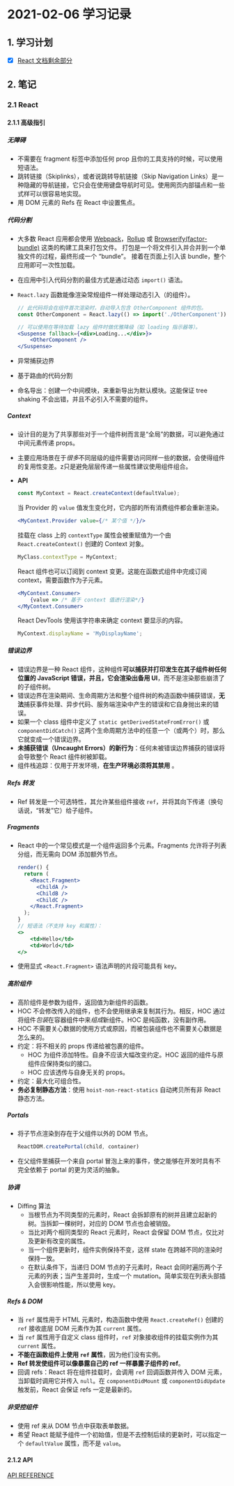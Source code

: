 # 2021-02-06 学习记录

## 1. 学习计划

- [x] [React 文档剩余部分](https://react.docschina.org/docs/accessibility.html)

## 2. 笔记

### 2.1 React

#### 2.1.1 高级指引

##### 无障碍

- 不需要在 fragment 标签中添加任何 prop 且你的工具支持的时候，可以使用短语法。
- 跳转链接（Skiplinks），或者说跳转导航链接（Skip Navigation Links）是一种隐藏的导航链接，它只会在使用键盘导航时可见。使用网页内部锚点和一些式样可以很容易地实现。
- 用 DOM 元素的 Refs 在 React 中设置焦点。

##### 代码分割

- 大多数 React 应用都会使用 [Webpack](https://webpack.docschina.org/)，[Rollup](https://rollupjs.org/) 或 [Browserify(factor-bundle)](http://browserify.org/) 这类的构建工具来打包文件。 打包是一个将文件引入并合并到一个单独文件的过程，最终形成一个 “bundle”。 接着在页面上引入该 bundle，整个应用即可一次性加载。

- 在应用中引入代码分割的最佳方式是通过动态 `import()` 语法。

- `React.lazy` 函数能像渲染常规组件一样处理动态引入（的组件）。

  ```jsx
  // 此代码将会在组件首次渲染时，自动导入包含 OtherComponent 组件的包。
  const OtherComponent = React.lazy(() => import('./OtherComponent'));
  ```

  ```jsx
  // 可以使用在等待加载 lazy 组件时做优雅降级（如 loading 指示器等）。
  <Suspense fallback={<div>Loading...</div>}>
      <OtherComponent />
  </Suspense>
  ```

- 异常捕获边界
- 基于路由的代码分割
- 命名导出：创建一个中间模块，来重新导出为默认模块。这能保证 tree shaking 不会出错，并且不必引入不需要的组件。

##### Context

- 设计目的是为了共享那些对于一个组件树而言是“全局”的数据，可以避免通过中间元素传递 props。

- 主要应用场景在于*很多*不同层级的组件需要访问同样一些的数据，会使得组件的复用性变差。z只是避免层层传递一些属性建议使用组件组合。

- **API**

  ```jsx
  const MyContext = React.createContext(defaultValue);
  ```

  当 Provider 的 `value` 值发生变化时，它内部的所有消费组件都会重新渲染。

  ```jsx
  <MyContext.Provider value={/* 某个值 */}/>
  ```

  挂载在 class 上的 `contextType` 属性会被重赋值为一个由 `React.createContext()` 创建的 Context 对象。

  ```jsx
  MyClass.contextType = MyContext;
  ```

  React 组件也可以订阅到 context 变更。这能在函数式组件中完成订阅 context，需要函数作为子元素。

  ```jsx
  <MyContext.Consumer>
      {value => /* 基于 context 值进行渲染*/}
  </MyContext.Consumer>
  ```

  React DevTools 使用该字符串来确定 context 要显示的内容。

  ```jsx
  MyContext.displayName = 'MyDisplayName';
  ```

##### 错误边界

- 错误边界是一种 React 组件，这种组件**可以捕获并打印发生在其子组件树任何位置的 JavaScript 错误，并且，它会渲染出备用 UI**，而不是渲染那些崩溃了的子组件树。
- 错误边界在渲染期间、生命周期方法和整个组件树的构造函数中捕获错误，**无法**捕获事件处理、异步代码、服务端渲染中产生的错误和它自身抛出来的错误。
- 如果一个 class 组件中定义了 `static getDerivedStateFromError()` 或 `componentDidCatch()` 这两个生命周期方法中的任意一个（或两个）时，那么它就变成一个错误边界。
- **未捕获错误（Uncaught Errors）的新行为**：任何未被错误边界捕获的错误将会导致整个 React 组件树被卸载。
- 组件栈追踪：仅用于开发环境，**在生产环境必须将其禁用** 。

##### Refs 转发

- Ref 转发是一个可选特性，其允许某些组件接收 `ref`，并将其向下传递（换句话说，“转发”它）给子组件。

##### Fragments

- React 中的一个常见模式是一个组件返回多个元素。Fragments 允许将子列表分组，而无需向 DOM 添加额外节点。

  ```jsx
  render() {
    return (
      <React.Fragment>
        <ChildA />
        <ChildB />
        <ChildC />
      </React.Fragment>
    );
  }
  // 短语法（不支持 key 和属性）：
  <>
      <td>Hello</td>
      <td>World</td>
  </>
  ```

- 使用显式 `<React.Fragment>` 语法声明的片段可能具有 key。

##### 高阶组件

- 高阶组件是参数为组件，返回值为新组件的函数。
- HOC 不会修改传入的组件，也不会使用继承来复制其行为。相反，HOC 通过将组件*包装*在容器组件中来*组成*新组件。HOC 是纯函数，没有副作用。
- HOC 不需要关心数据的使用方式或原因，而被包装组件也不需要关心数据是怎么来的。
- 约定：将不相关的 props 传递给被包裹的组件。
  - HOC 为组件添加特性。自身不应该大幅改变约定。HOC 返回的组件与原组件应保持类似的接口。
  - HOC 应该透传与自身无关的 props。
- 约定：最大化可组合性。
- **务必复制静态方法**：使用 `hoist-non-react-statics` 自动拷贝所有非 React 静态方法。

##### Portals

- 将子节点渲染到存在于父组件以外的 DOM 节点。

  ```jsx
  ReactDOM.createPortal(child, container)
  ```

- 在父组件里捕获一个来自 portal 冒泡上来的事件，使之能够在开发时具有不完全依赖于 portal 的更为灵活的抽象。

##### 协调

- Diffing 算法
  - 当根节点为不同类型的元素时，React 会拆卸原有的树并且建立起新的树。当拆卸一棵树时，对应的 DOM 节点也会被销毁。
  - 当比对两个相同类型的 React 元素时，React 会保留 DOM 节点，仅比对及更新有改变的属性。
  - 当一个组件更新时，组件实例保持不变，这样 state 在跨越不同的渲染时保持一致。
  - 在默认条件下，当递归 DOM 节点的子元素时，React 会同时遍历两个子元素的列表；当产生差异时，生成一个 mutation。简单实现在列表头部插入会很影响性能，所以使用 key。

##### Refs & DOM

- 当 `ref` 属性用于 HTML 元素时，构造函数中使用 `React.createRef()` 创建的 `ref` 接收底层 DOM 元素作为其 `current` 属性。
- 当 `ref` 属性用于自定义 class 组件时，`ref` 对象接收组件的挂载实例作为其 `current` 属性。
- **不能在函数组件上使用 `ref` 属性**，因为他们没有实例。
- **Ref 转发使组件可以像暴露自己的 ref 一样暴露子组件的 ref**。
- 回调 refs：React 将在组件挂载时，会调用 `ref` 回调函数并传入 DOM 元素，当卸载时调用它并传入 `null`。在 `componentDidMount` 或 `componentDidUpdate` 触发前，React 会保证 refs 一定是最新的。

##### 非受控组件

- 使用 ref 来从 DOM 节点中获取表单数据。
- 希望 React 能赋予组件一个初始值，但是不去控制后续的更新时，可以指定一个 `defaultValue` 属性，而不是 `value`。

#### 2.1.2 API

[API REFERENCE](https://react.docschina.org/docs/react-api.html)